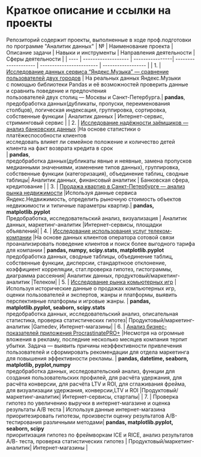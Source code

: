 # Краткое описание и ссылки на проекты
Репозиторий содержит проекты, выполненные в ходе проф.подготовки по программе "Аналитик данных"
| №   | Наименование проекта | Описание задачи | Навыки и инструменты  | Направления деятельности | Сферы деятельности |
| ---- | ------------------- | ----------------| -------------------- | ------------------------ | ------------------ |
| 1.   | [Исследование данных сервиса “Яндекс.Музыка” — сравнение пользователей двух городов](https://github.com/KristinaBandurko/Yandex.Practice.MyProjects/tree/main/Project_1.YandexMusic) |   На реальных данных Яндекс.Музыки <br/> c помощью библиотеки Pandas и её возможностей проверить данные <br/>  и сравнить поведение и предпочтения <br/>   пользователей двух столиц — Москвы и Санкт-Петербурга.| **pandas**, <br/> предобработка данных(дубликаты, пропуски, переименования столбцов), логическая индексация, группировка, сортировка, собственные функции | Аналитик данных | Интернет-сервис, стриминговый сервис |
| 2.   | [Исследование надёжности заёмщиков — анализ банковских данных](https://github.com/KristinaBandurko/Yandex.Practice.MyProjects/tree/main/Project_2_Bank) |На основе статистики о платёжеспособности клиентов <br/> исследовать влияет ли семейное положение и количество детей <br/> клиента на факт возврата кредита в срок <br/>| **pandas**, <br/> предобработка данных(дубликаты явные и неявные, замена пропусков медианными значениями, изменение типов данных), группировка, собственные функции (категоризация), объединение таблиц, сводные таблицы| Аналитик данных, финансовый аналитик | Банковская сфера, кредитование | 
| 3.   | [Продажа квартир в Санкт-Петербурге — анализ рынка недвижимости](https://github.com/KristinaBandurko/Yandex.Workshop.MyProjects/tree/main/%D0%9F%D1%80%D0%BE%D0%B5%D0%BA%D1%82_3.%D0%AF%D0%BD%D0%B4%D0%B5%D0%BA%D1%81.%D0%9D%D0%B5%D0%B4%D0%B2%D0%B8%D0%B6%D0%B8%D0%BC%D0%BE%D1%81%D1%82%D1%8C) |Используя данные сервиса Яндекс.Недвижимость, определить рыночную стоимость объектов недвижимости и типичные параметры квартир.| **pandas, matplotlib.pyplot** <br/> Предобработка, исследовательский анализ, визуализация | Аналитик данных, маркетинг-аналитик |Интернет-сервисы, площадки объявлений|
| 4.   | [Исследование использования услуг телеком-компании](https://github.com/KristinaBandurko/Yandex.Workshop.MyProjects/tree/main/%D0%9F%D1%80%D0%BE%D0%B5%D0%BA%D1%82_4.%D0%A2%D0%B5%D0%BB%D0%B5%D0%BA%D0%BE%D0%BC) |На основе данных клиентов оператора сотовой связи проанализировать поведение клиентов и поиск более выгодного тарифа для компании | **pandas, numpy, scipy.stats, matplotlib.pyplot** <br/> предобработка данных, сводные таблицы, объединение таблиц, собственные функции,  дисперсии, стандартноое отклонение, коэффициент корреляции, стат.проверка гипотез, гистограммы, диаграмма рассеяния| Аналитик данных, продуктовый/маркетинг-аналитик |Телеком|
| 5.   | [Исследование рынка комьютерных игр](https://github.com/KristinaBandurko/Yandex.Workshop.MyProjects/tree/main/%D0%9F%D1%80%D0%BE%D0%B5%D0%BA%D1%82_5.%D0%A0%D1%8B%D0%BD%D0%BE%D0%BA%20%D0%BA%D0%BE%D0%BC%D0%BF%D1%8C%D1%8E%D1%82%D0%B5%D1%80%D0%BD%D1%8B%D1%85%20%D0%B8%D0%B3%D1%80) |Используя исторические данные о продажах компьютерных игр, оценки пользователей и экспертов, жанры и платформы, выявить перспективные платформы и игровые жанры. | **pandas, matplotlib.pyplot, seaborn, scipy.stats** <br/> предобработка данных, исследовательский анализ, описательная статистика, проверка статистических гипотез| Продуктовый/маркетинг-аналитик |Gamedev, Интернет-магазины|
| 6. | [Анализ бизнес-показателей приложения ProcrastinatePRO+](https://github.com/KristinaBandurko/Yandex.Workshop.MyProjects/tree/main/%D0%9F%D1%80%D0%BE%D0%B5%D0%BA%D1%82_6.%D0%90%D0%BD%D0%B0%D0%BB%D0%B8%D0%B7%20%D0%B1%D0%B8%D0%B7%D0%BD%D0%B5%D1%81-%D0%BF%D0%BE%D0%BA%D0%B0%D0%B7%D0%B0%D1%82%D0%B5%D0%BB%D0%B5%D0%B9) |Несмотря на огромные вложения в рекламу, последние несколько месяцев компания терпит убытки. Задача — выявить причины неэффективности привлечения пользователей и сформировать рекомендации для отдела маркетинга для повышения эффективности рекламы. | **pandas, datetime, seaborn, matplotlib, pyplot,numpy** <br/> предобработка данных, исследовательский анализ, функции для создания пользовательских профилей, для расчёта удержания, для расчёта конверсии, для расчёта LTV и ROI, для сглаживания фрейма, для визуализации удержания, конверсии,LTV и ROI |Продуктовый/маркетинг-аналитик| Интернет-сервисы, стартапы|
| 7. | Проверка гипотез по увеличению выручки в интернет-магазине и оценка результаты A/B теста | Используя данные интернет-магазина приоритезировать гипотезы, произвести оценку результатов A/B-тестирования различными методами| **pandas, matplotlib.pyplot, seaborn, scipy** <br/> приоритизация гипотез по фреймворкам ICE и RICE, анализ результатов А/В- теста, проверка статистических гипотез | Продуктовый/маркетинг-аналитик| Интернет-магазины |
